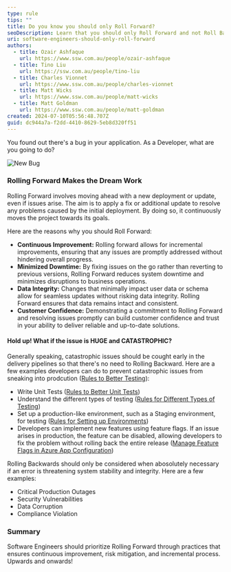 ```yaml
---
type: rule
tips: ""
title: Do you know you should only Roll Forward?
seoDescription: Learn that you should only Roll Forward and not Roll Backward.
uri: software-engineers-should-only-roll-forward
authors:
  - title: Ozair Ashfaque
    url: https://www.ssw.com.au/people/ozair-ashfaque
  - title: Tino Liu
    url: https://ssw.com.au/people/tino-liu
  - title: Charles Vionnet
    url: https://www.ssw.com.au/people/charles-vionnet
  - title: Matt Wicks
    url: https://www.ssw.com.au/people/matt-wicks
  - title: Matt Goldman
    url: https://www.ssw.com.au/people/matt-goldman
created: 2024-07-10T05:56:48.707Z
guid: dc944a7a-f2dd-4410-8629-5eb8d320ff51
---
```

You found out there's a bug in your application. As a Developer, what are you going to do?

![New Bug](https://imgs.xkcd.com/comics/new_bug.png)

### Rolling Forward Makes the Dream Work

Rolling Forward involves moving ahead with a new deployment or update, even if issues arise. The aim is to apply a fix or additional update to resolve any problems caused by the initial deployment. By doing so, it continuously moves the project towards its goals.

Here are the reasons why you should Roll Forward:

- **Continuous Improvement:** Rolling forward allows for incremental improvements, ensuring that any issues are promptly addressed without hindering overall progress.
- **Minimized Downtime:** By fixing issues on the go rather than reverting to previous versions, Rolling Forward reduces system downtime and minimizes disruptions to business operations.
- **Data Integrity:** Changes that minimally impact user data or schema allow for seamless updates without risking data integrity. Rolling Forward ensures that data remains intact and consistent.
- **Customer Confidence:** Demonstrating a commitment to Rolling Forward and resolving issues promptly can build customer confidence and trust in your ability to deliver reliable and up-to-date solutions.
 
#### Hold up! What if the issue is HUGE and CATASTROPHIC?

Generally speaking, catastrophic issues should be cought early in the delivery pipelines so that there's no need to Rolling Backward. Here are a few examples developers can do to prevent catastrophic issues from sneaking into prodcution ([Rules to Better Testing](https://www.ssw.com.au/rules/rules-to-better-testing/#3-integration-testing)):

- Write Unit Tests ([Rules to Better Unit Tests](https://www.ssw.com.au/rules/rules-to-better-unit-tests/))
- Understand the different types of testing ([Rules for Different Types of Testing](https://www.ssw.com.au/rules/different-types-of-testing/))
- Set up a production-like environment, such as a Staging environment, for testing ([Rules for Setting up Environments](https://www.ssw.com.au/rules/do-you-know-which-environments-you-need-to-provision-when-starting-a-new-project/))
- Developers can implement new features using feature flags. If an issue arises in production, the feature can be disabled, allowing developers to fix the problem without rolling back the entire release ([Manage Feature Flags in Azure App Configuration](https://learn.microsoft.com/en-us/azure/azure-app-configuration/manage-feature-flags?tabs=azure-portal))

Rolling Backwards should only be considered when abosolutely necessary if an error is threatening system stability and integrity.
Here are a few examples:

- Critical Production Outages
- Security Vulnerabilities
- Data Corruption
- Compliance Violation

### Summary
Software Engineers should prioritize Rolling Forward through practices that ensures continuous improvement, risk mitigation, and incremental process. Upwards and onwards!
